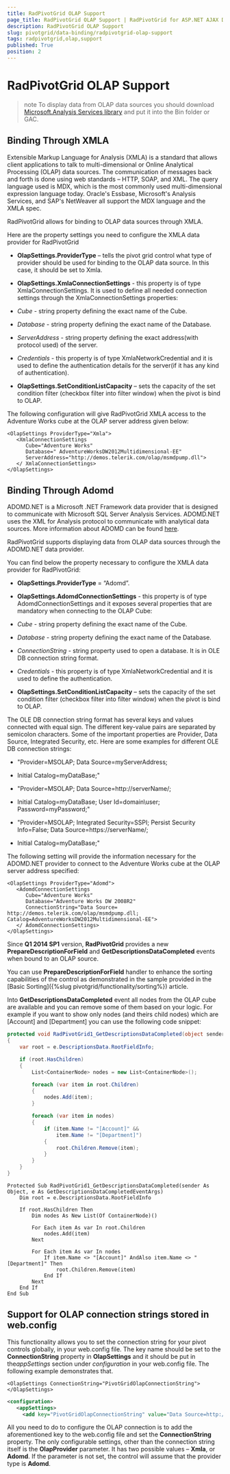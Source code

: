 ```yaml
---
title: RadPivotGrid OLAP Support
page_title: RadPivotGrid OLAP Support | RadPivotGrid for ASP.NET AJAX Documentation
description: RadPivotGrid OLAP Support
slug: pivotgrid/data-binding/radpivotgrid-olap-support
tags: radpivotgrid,olap,support
published: True
position: 2
---
```


# RadPivotGrid OLAP Support


>note To display data from OLAP data sources you should download [Microsoft.Analysis Services library](http://www.microsoft.com/en-us/download/details.aspx?id=30440) and put it into the Bin folder or GAC.
>


## Binding Through XMLA

Extensible Markup Language for Analysis (XMLA) is a standard that allows client applications to talk to multi-dimensional or Online Analytical Processing (OLAP) data sources. The communication of messages back and forth is done using web standards – HTTP, SOAP, and XML. The query language used is MDX, which is the most commonly used multi-dimensional expression language today. Oracle's Essbase, Microsoft's Analysis Services, and SAP's NetWeaver all support the MDX language and the XMLA spec.

RadPivotGrid allows for binding to OLAP data sources through XMLA.

Here are the property settings you need to configure the XMLA data provider for RadPivotGrid

* **OlapSettings.ProviderType** – tells the pivot grid control what type of provider should be used for binding to the OLAP data source. In this case, it should be set to Xmla.

* **OlapSettings.XmlaConnectionSettings** - this property is of type XmlaConnectionSettings. It is used to define all needed connection settings through the XmlaConnectionSettings properties:

* *Cube* - string property defining the exact name of the Cube.

* *Database* - string property defining the exact name of the Database.

* *ServerAddress* - string property defining the exact address(with protocol used) of the server.

* *Credentials* - this property is of type XmlaNetworkCredential and it is used to define the authentication details for the server(if it has any kind of authentication).

* **OlapSettings.SetConditionListCapacity** – sets the capacity of the set condition filter (checkbox filter into filter window) when the pivot is bind to OLAP.

The following configuration will give RadPivotGrid XMLA access to the Adventure Works cube at the OLAP server address given below:

````ASPNET
<OlapSettings ProviderType="Xmla"> 
   <XmlaConnectionSettings  
      Cube="Adventure Works"  
      Database=" AdventureWorksDW2012Multidimensional-EE"  
      ServerAddress="http://demos.telerik.com/olap/msmdpump.dll"> 
   </ XmlaConnectionSettings> 
</OlapSettings> 
````



## Binding Through Adomd

ADOMD.NET is a Microsoft .NET Framework data provider that is designed to communicate with Microsoft SQL Server Analysis Services. ADOMD.NET uses the XML for Analysis protocol to communicate with analytical data sources. More information about ADOMD can be found [here](http://msdn.microsoft.com/en-us/library/ms123483%28v=sql.90%29.aspx).

RadPivotGrid supports displaying data from OLAP data sources through the ADOMD.NET data provider.

You can find below the property necessary to configure the XMLA data provider for RadPivotGrid:

* **OlapSettings.ProviderType** = “Adomd”.

* **OlapSettings.AdomdConnectionSettings** - this property is of type AdomdConnectionSettings and it exposes several properties that are mandatory when connecting to the OLAP Cube:

* *Cube* - string property defining the exact name of the Cube.

* *Database* - string property defining the exact name of the Database.

* *ConnectionString* - string property used to open a database. It is in OLE DB connection string format.

* *Credentials* - this property is of type XmlaNetworkCredential and it is used to define the authentication.

* **OlapSettings.SetConditionListCapacity** – sets the capacity of the set condition filter (checkbox filter into filter window) when the pivot is bind to OLAP.

The OLE DB connection string format has several keys and values connected with equal sign. The different key-value pairs are separated by semicolon characters. Some of the important properties are Provider, Data Source, Integrated Security, etc. Here are some examples for different OLE DB connection strings:

* "Provider=MSOLAP; Data Source=myServerAddress;

* Initial Catalog=myDataBase;"

* "Provider=MSOLAP; Data Source=http://serverName/;

* Initial Catalog=myDataBase; User Id=domain\user; Password=myPassword;"

* "Provider=MSOLAP; Integrated Security=SSPI; Persist Security Info=False; Data Source=https://serverName/;

* Initial Catalog=myDataBase;"

The following setting will provide the information necessary for the ADOMD.NET provider to connect to the Adventure Works cube at the OLAP server address specified:

````ASPNET
<OlapSettings ProviderType="Adomd"> 
   <AdomdConnectionSettings  
      Cube="Adventure Works"  
      Database="Adventure Works DW 2008R2"  
      ConnectionString="Data Source= http://demos.telerik.com/olap/msmdpump.dll; Catalog=AdventureWorksDW2012Multidimensional-EE"> 
   </ AdomdConnectionSettings> 
</OlapSettings> 
````



Since **Q1 2014 SP1** version, **RadPivotGrid** provides a new **PrepareDescriptionForField** and **GetDescriptionsDataCompleted** events when bound to an OLAP source.

You can use **PrepareDescriptionForField** handler to enhance the sorting capabilities of the control as demonstrated in the sample provided in the [Basic Sorting]({%slug pivotgrid/functionality/sorting%}) article.

Into **GetDescriptionsDataCompleted** event all nodes from the OLAP cube are available and you can remove some of them based on your logic. For example if you want to show only nodes (and theirs child nodes) which are [Account] and [Department] you can use the following code snippet:



````C#
protected void RadPivotGrid1_GetDescriptionsDataCompleted(object sender, GetDescriptionsDataCompletedEventArgs e)
{
    var root = e.DescriptionsData.RootFieldInfo;

    if (root.HasChildren)
    {
        List<ContainerNode> nodes = new List<ContainerNode>();

        foreach (var item in root.Children)
        {
            nodes.Add(item);
        }

        foreach (var item in nodes)
        {
            if (item.Name != "[Account]" &&
                item.Name != "[Department]")
            {
                root.Children.Remove(item);
            }
        }
    }
}
````
````VB.NET
Protected Sub RadPivotGrid1_GetDescriptionsDataCompleted(sender As Object, e As GetDescriptionsDataCompletedEventArgs)
    Dim root = e.DescriptionsData.RootFieldInfo

    If root.HasChildren Then
        Dim nodes As New List(Of ContainerNode)()

        For Each item As var In root.Children
            nodes.Add(item)
        Next

        For Each item As var In nodes
            If item.Name <> "[Account]" AndAlso item.Name <> "[Department]" Then
                root.Children.Remove(item)
            End If
        Next
    End If
End Sub
````


## Support for OLAP connection strings stored in web.config

This functionality allows you to set the connection string for your pivot controls globally, in your web.config file. The key name should be set to the **ConnectionString** property in **OlapSettings** and it should be put in the*appSettings* section under *configuration* in your web.config file. The following example demonstrates that.

````ASPNET
<OlapSettings ConnectionString="PivotGridOlapConnectionString">
</OlapSettings>
````



````XML
<configuration>
   <appSettings>
     <add key="PivotGridOlapConnectionString" value="Data Source=http://website/msmdpump.dll; Initial Catalog=name; Cube=name; OlapProvider=Adomd"/>
````



All you need to do to configure the OLAP connection is to add the aforementioned key to the web.config file and set the **ConnectionString** property. The only configurable settings, other than the connection string itself is the **OlapProvider** parameter. It has two possible values – **Xmla**, or **Adomd**. If the parameter is not set, the control will assume that the provider type is **Adomd**.
